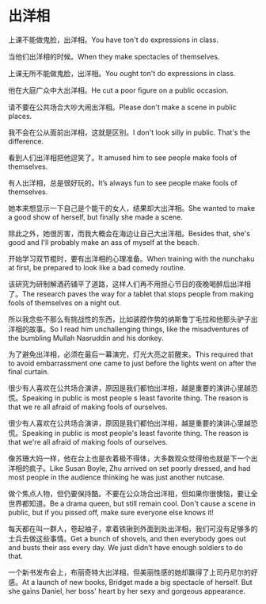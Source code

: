 # 出洋相

<p><span class="chinese">上课不能做鬼脸，出洋相。</span><span class="english">You have ton't do expressions in class.</span></p>

<p><span class="chinese">当他们出洋相的时候。</span><span class="english">When they make spectacles of themselves.</span></p>

<p><span class="chinese">上课无所不能做鬼脸，出洋相。</span><span class="english">You ought ton't do expressions in class.</span></p>

<p><span class="chinese">他在大庭广众中大出洋相。</span><span class="english">He cut a poor figure on a public occasion.</span></p>

<p><span class="chinese">请不要在公共场合大吵大闹出洋相。</span><span class="english">Please don't make a scene in public places.</span></p>

<p><span class="chinese">我不会在公从面前出洋相，这就是区别。</span><span class="english">I don't look silly in public. That's the difference.</span></p>

<p><span class="chinese">看到人们出洋相把他逗笑了。</span><span class="english">It amused him to see people make fools of themselves.</span></p>

<p><span class="chinese">有人出洋相，总是很好玩的。</span><span class="english">It’s always fun to see people make fools of themselves.</span></p>

<p><span class="chinese">她本来想显示一下自己是个能干的女人，结果却大出洋相。</span><span class="english">She wanted to make a good show of herself, but finally she made a scene.</span></p>

<p><span class="chinese">除此之外，她很厉害，而我大概会在海边让自己大出洋相。</span><span class="english">Besides that, she's good and I'll probably make an ass of myself at the beach.</span></p>

<p><span class="chinese">开始学习双节棍时，要有出洋相的心理准备。</span><span class="english">When training with the nunchaku at first, be prepared to look like a bad comedy routine.</span></p>

<p><span class="chinese">该研究为研制解酒药铺平了道路，这样人们再不用担心节日的夜晚喝醉后出洋相了。</span><span class="english">The research paves the way for a tablet that stops people from making fools of themselves on a night out.</span></p>

<p><span class="chinese">所以我念些不那么有挑战性的东西，比如装腔作势的纳斯鲁丁毛拉和他那头驴子出洋相的故事。</span><span class="english">So I read him unchallenging things, like the misadventures of the bumbling Mullah Nasruddin and his donkey.</span></p>

<p><span class="chinese">为了避免出洋相，必须在最后一幕演完，灯光大亮之前醒来。</span><span class="english">This required that to avoid embarrassment one came to just before the lights went on after the final curtain.</span></p>

<p><span class="chinese">很少有人喜欢在公共场合演讲，原因是我们都怕出洋相，越是重要的演讲心里越恐慌。</span><span class="english">Speaking in public is most people s least favorite thing. The reason is that we re all afraid of making fools of ourselves.</span></p>

<p><span class="chinese">很少有人喜欢在公共场合演讲，原因是我们都怕出洋相，越是重要的演讲心里越恐慌。</span><span class="english">Speaking in public is most people's least favorite thing. The reason is that we're all afraid of making fools of ourselves.</span></p>

<p><span class="chinese">像苏珊大妈一样，他在台上也是衣着极不得体，大多数观众觉得他也就是下一个出洋相的疯子。</span><span class="english">Like Susan Boyle, Zhu arrived on set poorly dressed, and had most people in the audience thinking he was just another nutcase.</span></p>

<p><span class="chinese">做个焦点人物，但仍要保持酷。不要在公众场合出洋相，但如果你很懊恼，要让全世界都知道。</span><span class="english">Be a drama queen, but still remain cool. Don't cause a scene in public, but if you pissed off, make sure everyone else knows it!</span></p>

<p><span class="chinese">每天都在叫一群人，卷起袖子，拿着铁锹到外面到处出洋相，我们可没有足够多的士兵去做这些事情。</span><span class="english">Get a bunch of shovels, and then everybody goes out and busts their ass every day. We just didn’t have enough soldiers to do that.</span></p>

<p><span class="chinese">一个新书发布会上，布丽奇特大出洋相，但美丽性感的她却赢得了上司丹尼尔的好感。</span><span class="english">At a launch of new books, Bridget made a big spectacle of herself. But she gains Daniel, her boss' heart by her sexy and gorgeous appearance.</span></p>

